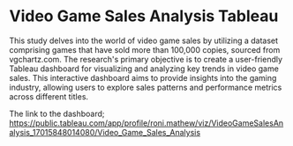 # Video Game Sales Analysis Tableau
This study delves into the world of video game sales by utilizing a dataset comprising games that have sold more than 100,000 copies, sourced from vgchartz.com. The research's primary objective is to create a user-friendly Tableau dashboard for visualizing and analyzing key trends in video game sales. This interactive dashboard aims to provide insights into the gaming industry, allowing users to explore sales patterns and performance metrics across different titles.

The link to the dashboard;
https://public.tableau.com/app/profile/roni.mathew/viz/VideoGameSalesAnalysis_17015848014080/Video_Game_Sales_Analysis
